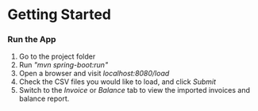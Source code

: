 # Getting Started

### Run the App

1. Go to the project folder
1. Run *"mvn spring-boot:run"*
1. Open a browser and visit *localhost:8080/load*
1. Check the CSV files you would like to load, and click *Submit*
2. Switch to the *Invoice* or *Balance* tab to view the imported invoices and balance report.

